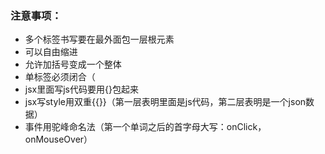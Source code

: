 ### 注意事项：

- 多个标签书写要在最外面包一层根元素
- 可以自由缩进
- 允许加括号变成一个整体
- 单标签必须闭合（<br/>
- jsx里面写js代码要用{}包起来
- jsx写style用双重{{}}（第一层表明里面是js代码，第二层表明是一个json数据）
- 事件用驼峰命名法（第一个单词之后的首字母大写：onClick，onMouseOver）

